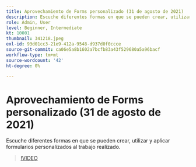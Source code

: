 ```yaml
---
title: Aprovechamiento de Forms personalizado (31 de agosto de 2021)
description: Escuche diferentes formas en que se pueden crear, utilizar y aplicar formularios personalizados al trabajo realizado.
role: Admin, User
level: Beginner, Intermediate
kt: 10001
thumbnail: 341218.jpeg
exl-id: 93d01cc3-21e9-412a-9548-d937d0f0ccce
source-git-commit: ca06e5a8b1602a7bcfb83a43f529680a5a96bacf
workflow-type: tm+mt
source-wordcount: '42'
ht-degree: 0%

---
```


# Aprovechamiento de Forms personalizado (31 de agosto de 2021)

Escuche diferentes formas en que se pueden crear, utilizar y aplicar formularios personalizados al trabajo realizado.

>[!VIDEO](https://video.tv.adobe.com/v/341218/?quality=12&learn=on)
